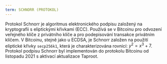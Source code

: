 ```yaml
---
term: SCHNORR (PROTOKOL)
---
```


Protokol Schnorr je algoritmus elektronického podpisu založený na kryptografii s eliptickými křivkami (ECC). Používá se v Bitcoinu pro odvození veřejného klíče z privátního klíče a pro podepisování transakce privátním klíčem. V Bitcoinu, stejně jako u ECDSA, je Schnorr založen na použití eliptické křivky `secp256k1`, která je charakterizována rovnicí: $y^2 = x^3 + 7$. Protokol podpisu Schnorr byl implementován do protokolu Bitcoinu od listopadu 2021 s aktivací aktualizace Taproot.